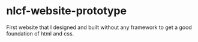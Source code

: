 # nlcf-website-prototype
First website that I designed and built without any framework to get a good foundation of html and css.
